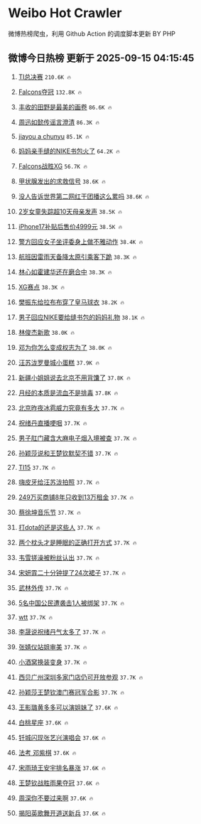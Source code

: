 # Weibo Hot Crawler 



微博热榜爬虫，利用 Github Action 的调度脚本更新 BY PHP 


## 微博今日热榜 更新于 2025-09-15 04:15:45 
1. [TI总决赛](https://s.weibo.com/weibo?q=TI%E6%80%BB%E5%86%B3%E8%B5%9B&t=31&band_rank=1&Refer=top) `210.6K 🔥` 

1. [Falcons夺冠](https://s.weibo.com/weibo?q=Falcons%E5%A4%BA%E5%86%A0&t=31&band_rank=2&Refer=top) `132.8K 🔥` 

1. [丰收的田野是最美的画卷](https://s.weibo.com/weibo?q=%23%E4%B8%B0%E6%94%B6%E7%9A%84%E7%94%B0%E9%87%8E%E6%98%AF%E6%9C%80%E7%BE%8E%E7%9A%84%E7%94%BB%E5%8D%B7%23&t=31&band_rank=3&Refer=top) `86.6K 🔥` 

1. [周迅如懿传谣言澄清](https://s.weibo.com/weibo?q=%23%E5%91%A8%E8%BF%85%E5%A6%82%E6%87%BF%E4%BC%A0%E8%B0%A3%E8%A8%80%E6%BE%84%E6%B8%85%23&t=31&band_rank=4&Refer=top) `86.3K 🔥` 

1. [jiayou a chunyu](https://s.weibo.com/weibo?q=jiayou%20a%20chunyu&t=31&band_rank=5&Refer=top) `85.1K 🔥` 

1. [妈妈亲手缝的NIKE书包火了](https://s.weibo.com/weibo?q=%23%E5%A6%88%E5%A6%88%E4%BA%B2%E6%89%8B%E7%BC%9D%E7%9A%84NIKE%E4%B9%A6%E5%8C%85%E7%81%AB%E4%BA%86%23&t=31&band_rank=6&Refer=top) `64.2K 🔥` 

1. [Falcons战胜XG](https://s.weibo.com/weibo?q=Falcons%E6%88%98%E8%83%9CXG&t=31&band_rank=7&Refer=top) `56.7K 🔥` 

1. [甲状腺发出的求救信号](https://s.weibo.com/weibo?q=%23%E7%94%B2%E7%8A%B6%E8%85%BA%E5%8F%91%E5%87%BA%E7%9A%84%E6%B1%82%E6%95%91%E4%BF%A1%E5%8F%B7%23&t=31&band_rank=8&Refer=top) `38.6K 🔥` 

1. [没人告诉世界第二网红干团播这么累吗](https://s.weibo.com/weibo?q=%E6%B2%A1%E4%BA%BA%E5%91%8A%E8%AF%89%E4%B8%96%E7%95%8C%E7%AC%AC%E4%BA%8C%E7%BD%91%E7%BA%A2%E5%B9%B2%E5%9B%A2%E6%92%AD%E8%BF%99%E4%B9%88%E7%B4%AF%E5%90%97&t=31&band_rank=9&Refer=top) `38.6K 🔥` 

1. [2岁女童失踪超10天母亲发声](https://s.weibo.com/weibo?q=%232%E5%B2%81%E5%A5%B3%E7%AB%A5%E5%A4%B1%E8%B8%AA%E8%B6%8510%E5%A4%A9%E6%AF%8D%E4%BA%B2%E5%8F%91%E5%A3%B0%23&t=31&band_rank=10&Refer=top) `38.5K 🔥` 

1. [iPhone17补贴后售价4999元](https://s.weibo.com/weibo?q=%23iPhone17%E8%A1%A5%E8%B4%B4%E5%90%8E%E5%94%AE%E4%BB%B74999%E5%85%83%23&t=31&band_rank=11&Refer=top) `38.5K 🔥` 

1. [警方回应女子坐评委身上做不雅动作](https://s.weibo.com/weibo?q=%23%E8%AD%A6%E6%96%B9%E5%9B%9E%E5%BA%94%E5%A5%B3%E5%AD%90%E5%9D%90%E8%AF%84%E5%A7%94%E8%BA%AB%E4%B8%8A%E5%81%9A%E4%B8%8D%E9%9B%85%E5%8A%A8%E4%BD%9C%23&t=31&band_rank=12&Refer=top) `38.4K 🔥` 

1. [航班因雷雨天备降太原引乘客下跪](https://s.weibo.com/weibo?q=%23%E8%88%AA%E7%8F%AD%E5%9B%A0%E9%9B%B7%E9%9B%A8%E5%A4%A9%E5%A4%87%E9%99%8D%E5%A4%AA%E5%8E%9F%E5%BC%95%E4%B9%98%E5%AE%A2%E4%B8%8B%E8%B7%AA%23&t=31&band_rank=13&Refer=top) `38.3K 🔥` 

1. [林心如霍建华还在磨合中](https://s.weibo.com/weibo?q=%23%E6%9E%97%E5%BF%83%E5%A6%82%E9%9C%8D%E5%BB%BA%E5%8D%8E%E8%BF%98%E5%9C%A8%E7%A3%A8%E5%90%88%E4%B8%AD%23&t=31&band_rank=14&Refer=top) `38.3K 🔥` 

1. [XG赛点](https://s.weibo.com/weibo?q=XG%E8%B5%9B%E7%82%B9&t=31&band_rank=15&Refer=top) `38.3K 🔥` 

1. [樊振东给拉布布穿了皇马球衣](https://s.weibo.com/weibo?q=%23%E6%A8%8A%E6%8C%AF%E4%B8%9C%E7%BB%99%E6%8B%89%E5%B8%83%E5%B8%83%E7%A9%BF%E4%BA%86%E7%9A%87%E9%A9%AC%E7%90%83%E8%A1%A3%23&t=31&band_rank=16&Refer=top) `38.2K 🔥` 

1. [男子回应NIKE要给缝书包的妈妈礼物](https://s.weibo.com/weibo?q=%23%E7%94%B7%E5%AD%90%E5%9B%9E%E5%BA%94NIKE%E8%A6%81%E7%BB%99%E7%BC%9D%E4%B9%A6%E5%8C%85%E7%9A%84%E5%A6%88%E5%A6%88%E7%A4%BC%E7%89%A9%23&t=31&band_rank=17&Refer=top) `38.1K 🔥` 

1. [林俊杰新歌](https://s.weibo.com/weibo?q=%E6%9E%97%E4%BF%8A%E6%9D%B0%E6%96%B0%E6%AD%8C&t=31&band_rank=18&Refer=top) `38.0K 🔥` 

1. [邓为你怎么变成权志为了](https://s.weibo.com/weibo?q=%E9%82%93%E4%B8%BA%E4%BD%A0%E6%80%8E%E4%B9%88%E5%8F%98%E6%88%90%E6%9D%83%E5%BF%97%E4%B8%BA%E4%BA%86&t=31&band_rank=19&Refer=top) `38.0K 🔥` 

1. [汪苏泷罗曼城小蛋糕](https://s.weibo.com/weibo?q=%E6%B1%AA%E8%8B%8F%E6%B3%B7%E7%BD%97%E6%9B%BC%E5%9F%8E%E5%B0%8F%E8%9B%8B%E7%B3%95&t=31&band_rank=20&Refer=top) `37.9K 🔥` 

1. [新疆小姐姐说去北京不用背馕了](https://s.weibo.com/weibo?q=%23%E6%96%B0%E7%96%86%E5%B0%8F%E5%A7%90%E5%A7%90%E8%AF%B4%E5%8E%BB%E5%8C%97%E4%BA%AC%E4%B8%8D%E7%94%A8%E8%83%8C%E9%A6%95%E4%BA%86%23&t=31&band_rank=21&Refer=top) `37.8K 🔥` 

1. [月经的本质是流血不是排毒](https://s.weibo.com/weibo?q=%E6%9C%88%E7%BB%8F%E7%9A%84%E6%9C%AC%E8%B4%A8%E6%98%AF%E6%B5%81%E8%A1%80%E4%B8%8D%E6%98%AF%E6%8E%92%E6%AF%92&t=31&band_rank=22&Refer=top) `37.8K 🔥` 

1. [北京昨夜冰雹威力究竟有多大](https://s.weibo.com/weibo?q=%23%E5%8C%97%E4%BA%AC%E6%98%A8%E5%A4%9C%E5%86%B0%E9%9B%B9%E5%A8%81%E5%8A%9B%E7%A9%B6%E7%AB%9F%E6%9C%89%E5%A4%9A%E5%A4%A7%23&t=31&band_rank=23&Refer=top) `37.7K 🔥` 

1. [祝绪丹直播哽咽](https://s.weibo.com/weibo?q=%E7%A5%9D%E7%BB%AA%E4%B8%B9%E7%9B%B4%E6%92%AD%E5%93%BD%E5%92%BD&t=31&band_rank=24&Refer=top) `37.7K 🔥` 

1. [男子肛门藏含大麻电子烟入境被查](https://s.weibo.com/weibo?q=%23%E7%94%B7%E5%AD%90%E8%82%9B%E9%97%A8%E8%97%8F%E5%90%AB%E5%A4%A7%E9%BA%BB%E7%94%B5%E5%AD%90%E7%83%9F%E5%85%A5%E5%A2%83%E8%A2%AB%E6%9F%A5%23&t=31&band_rank=25&Refer=top) `37.7K 🔥` 

1. [孙颖莎说和王楚钦默契不错](https://s.weibo.com/weibo?q=%23%E5%AD%99%E9%A2%96%E8%8E%8E%E8%AF%B4%E5%92%8C%E7%8E%8B%E6%A5%9A%E9%92%A6%E9%BB%98%E5%A5%91%E4%B8%8D%E9%94%99%23&t=31&band_rank=26&Refer=top) `37.7K 🔥` 

1. [TI15](https://s.weibo.com/weibo?q=TI15&t=31&band_rank=27&Refer=top) `37.7K 🔥` 

1. [嗨皮牙给汪苏泷拍照](https://s.weibo.com/weibo?q=%E5%97%A8%E7%9A%AE%E7%89%99%E7%BB%99%E6%B1%AA%E8%8B%8F%E6%B3%B7%E6%8B%8D%E7%85%A7&t=31&band_rank=28&Refer=top) `37.7K 🔥` 

1. [249万买商铺8年只收到13万租金](https://s.weibo.com/weibo?q=%23249%E4%B8%87%E4%B9%B0%E5%95%86%E9%93%BA8%E5%B9%B4%E5%8F%AA%E6%94%B6%E5%88%B013%E4%B8%87%E7%A7%9F%E9%87%91%23&t=31&band_rank=29&Refer=top) `37.7K 🔥` 

1. [蔡徐坤音乐节](https://s.weibo.com/weibo?q=%E8%94%A1%E5%BE%90%E5%9D%A4%E9%9F%B3%E4%B9%90%E8%8A%82&t=31&band_rank=30&Refer=top) `37.7K 🔥` 

1. [打dota的还是这些人](https://s.weibo.com/weibo?q=%23%E6%89%93dota%E7%9A%84%E8%BF%98%E6%98%AF%E8%BF%99%E4%BA%9B%E4%BA%BA%23&t=31&band_rank=31&Refer=top) `37.7K 🔥` 

1. [两个枕头才是睡眠的正确打开方式](https://s.weibo.com/weibo?q=%23%E4%B8%A4%E4%B8%AA%E6%9E%95%E5%A4%B4%E6%89%8D%E6%98%AF%E7%9D%A1%E7%9C%A0%E7%9A%84%E6%AD%A3%E7%A1%AE%E6%89%93%E5%BC%80%E6%96%B9%E5%BC%8F%23&t=31&band_rank=32&Refer=top) `37.7K 🔥` 

1. [韦雪搓澡被粉丝认出](https://s.weibo.com/weibo?q=%23%E9%9F%A6%E9%9B%AA%E6%90%93%E6%BE%A1%E8%A2%AB%E7%B2%89%E4%B8%9D%E8%AE%A4%E5%87%BA%23&t=31&band_rank=33&Refer=top) `37.7K 🔥` 

1. [宋妍霏二十分钟提了24次裙子](https://s.weibo.com/weibo?q=%E5%AE%8B%E5%A6%8D%E9%9C%8F%E4%BA%8C%E5%8D%81%E5%88%86%E9%92%9F%E6%8F%90%E4%BA%8624%E6%AC%A1%E8%A3%99%E5%AD%90&t=31&band_rank=34&Refer=top) `37.7K 🔥` 

1. [武林外传](https://s.weibo.com/weibo?q=%E6%AD%A6%E6%9E%97%E5%A4%96%E4%BC%A0&t=31&band_rank=35&Refer=top) `37.7K 🔥` 

1. [5名中国公民遭袭击1人被绑架](https://s.weibo.com/weibo?q=%235%E5%90%8D%E4%B8%AD%E5%9B%BD%E5%85%AC%E6%B0%91%E9%81%AD%E8%A2%AD%E5%87%BB1%E4%BA%BA%E8%A2%AB%E7%BB%91%E6%9E%B6%23&t=31&band_rank=36&Refer=top) `37.7K 🔥` 

1. [wtt](https://s.weibo.com/weibo?q=wtt&t=31&band_rank=37&Refer=top) `37.7K 🔥` 

1. [李晟说祝绪丹气太多了](https://s.weibo.com/weibo?q=%E6%9D%8E%E6%99%9F%E8%AF%B4%E7%A5%9D%E7%BB%AA%E4%B8%B9%E6%B0%94%E5%A4%AA%E5%A4%9A%E4%BA%86&t=31&band_rank=38&Refer=top) `37.7K 🔥` 

1. [张婧仪站姐审美](https://s.weibo.com/weibo?q=%23%E5%BC%A0%E5%A9%A7%E4%BB%AA%E7%AB%99%E5%A7%90%E5%AE%A1%E7%BE%8E%23&t=31&band_rank=39&Refer=top) `37.7K 🔥` 

1. [小酒窝换装变身](https://s.weibo.com/weibo?q=%23%E5%B0%8F%E9%85%92%E7%AA%9D%E6%8D%A2%E8%A3%85%E5%8F%98%E8%BA%AB%23&t=31&band_rank=40&Refer=top) `37.7K 🔥` 

1. [西贝广州深圳多家门店仍可开放参观](https://s.weibo.com/weibo?q=%23%E8%A5%BF%E8%B4%9D%E5%B9%BF%E5%B7%9E%E6%B7%B1%E5%9C%B3%E5%A4%9A%E5%AE%B6%E9%97%A8%E5%BA%97%E4%BB%8D%E5%8F%AF%E5%BC%80%E6%94%BE%E5%8F%82%E8%A7%82%23&t=31&band_rank=41&Refer=top) `37.7K 🔥` 

1. [孙颖莎王楚钦澳门赛冠军合影](https://s.weibo.com/weibo?q=%23%E5%AD%99%E9%A2%96%E8%8E%8E%E7%8E%8B%E6%A5%9A%E9%92%A6%E6%BE%B3%E9%97%A8%E8%B5%9B%E5%86%A0%E5%86%9B%E5%90%88%E5%BD%B1%23&t=31&band_rank=42&Refer=top) `37.7K 🔥` 

1. [王影璐黄多多可以演姐妹了](https://s.weibo.com/weibo?q=%E7%8E%8B%E5%BD%B1%E7%92%90%E9%BB%84%E5%A4%9A%E5%A4%9A%E5%8F%AF%E4%BB%A5%E6%BC%94%E5%A7%90%E5%A6%B9%E4%BA%86&t=31&band_rank=43&Refer=top) `37.6K 🔥` 

1. [白桃星座](https://s.weibo.com/weibo?q=%E7%99%BD%E6%A1%83%E6%98%9F%E5%BA%A7&t=31&band_rank=44&Refer=top) `37.6K 🔥` 

1. [钎城闪现张艺兴演唱会](https://s.weibo.com/weibo?q=%E9%92%8E%E5%9F%8E%E9%97%AA%E7%8E%B0%E5%BC%A0%E8%89%BA%E5%85%B4%E6%BC%94%E5%94%B1%E4%BC%9A&t=31&band_rank=45&Refer=top) `37.6K 🔥` 

1. [法考 邓紫棋](https://s.weibo.com/weibo?q=%E6%B3%95%E8%80%83%20%E9%82%93%E7%B4%AB%E6%A3%8B&t=31&band_rank=46&Refer=top) `37.6K 🔥` 

1. [宋雨琦王安宇排名暴涨](https://s.weibo.com/weibo?q=%E5%AE%8B%E9%9B%A8%E7%90%A6%E7%8E%8B%E5%AE%89%E5%AE%87%E6%8E%92%E5%90%8D%E6%9A%B4%E6%B6%A8&t=31&band_rank=47&Refer=top) `37.6K 🔥` 

1. [王楚钦战胜雨果夺冠](https://s.weibo.com/weibo?q=%23%E7%8E%8B%E6%A5%9A%E9%92%A6%E6%88%98%E8%83%9C%E9%9B%A8%E6%9E%9C%E5%A4%BA%E5%86%A0%23&t=31&band_rank=48&Refer=top) `37.6K 🔥` 

1. [周深你不要过来啊](https://s.weibo.com/weibo?q=%E5%91%A8%E6%B7%B1%E4%BD%A0%E4%B8%8D%E8%A6%81%E8%BF%87%E6%9D%A5%E5%95%8A&t=31&band_rank=49&Refer=top) `37.6K 🔥` 

1. [揭阳英歌舞开道送新兵](https://s.weibo.com/weibo?q=%23%E6%8F%AD%E9%98%B3%E8%8B%B1%E6%AD%8C%E8%88%9E%E5%BC%80%E9%81%93%E9%80%81%E6%96%B0%E5%85%B5%23&t=31&band_rank=50&Refer=top) `37.6K 🔥` 

